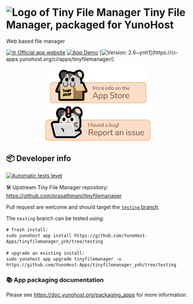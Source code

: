 <!--
N.B.: This README was automatically generated by <https://github.com/YunoHost/apps_tools/blob/main/readme_generator>
It shall NOT be edited by hand.
-->

<h1>
  <img src="https://raw.githubusercontent.com/YunoHost/apps/main/logos/tinyfilemanager.png" width="32px" alt="Logo of Tiny File Manager">
  Tiny File Manager, packaged for YunoHost
</h1>

Web based file manager

[![🌐 Official app website](https://img.shields.io/badge/Official_app_website-darkgreen?style=for-the-badge)](https://tinyfilemanager.github.io/)
[![App Demo](https://img.shields.io/badge/App_Demo-blue?style=for-the-badge)](https://tinyfilemanager.github.io/demo/)
[![Version: 2.6~ynh1](https://img.shields.io/badge/Version-2.6~ynh1-rgba(0,150,0,1)?style=for-the-badge)](https://ci-apps.yunohost.org/ci/apps/tinyfilemanager/)

<div align="center">
<a href="https://apps.yunohost.org/app/tinyfilemanager"><img height="100px" src="https://github.com/YunoHost/yunohost-artwork/raw/refs/heads/main/badges/neopossum-badges/badge_more_info_on_the_appstore.svg"/></a>
<a href="https://github.com/YunoHost-Apps/tinyfilemanager_ynh/issues"><img height="100px" src="https://github.com/YunoHost/yunohost-artwork/raw/refs/heads/main/badges/neopossum-badges/badge_report_an_issue.svg"/></a>
</div>

## 📦 Developer info

[![Automatic tests level](https://apps.yunohost.org/badge/cilevel/tinyfilemanager)](https://ci-apps.yunohost.org/ci/apps/tinyfilemanager/)

🛠️ Upstream Tiny File Manager repository: <https://github.com/prasathmani/tinyfilemanager>

Pull request are welcome and should target the [`testing` branch](https://github.com/YunoHost-Apps/tinyfilemanager_ynh/tree/testing).

The `testing` branch can be tested using:
```
# fresh install:
sudo yunohost app install https://github.com/YunoHost-Apps/tinyfilemanager_ynh/tree/testing

# upgrade an existing install:
sudo yunohost app upgrade tinyfilemanager -u https://github.com/YunoHost-Apps/tinyfilemanager_ynh/tree/testing
```

### 📚 App packaging documentation

Please see <https://doc.yunohost.org/packaging_apps> for more information.